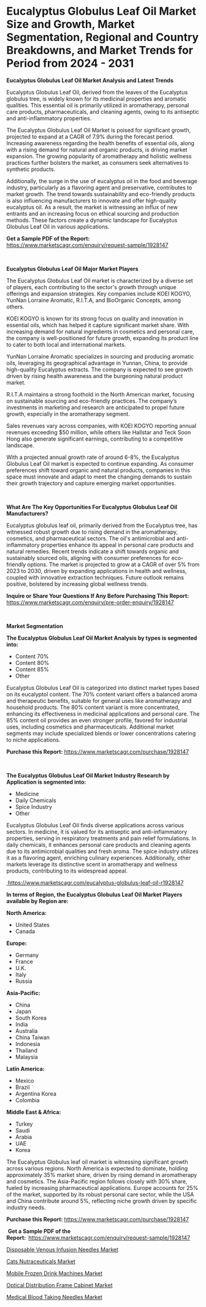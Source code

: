 <p><h1>Eucalyptus Globulus Leaf Oil Market Size and Growth, Market Segmentation, Regional and Country Breakdowns, and Market Trends for Period from 2024 -  2031</h1></p><p><strong>Eucalyptus Globulus Leaf Oil Market Analysis and Latest Trends</strong></p>
<p><p>Eucalyptus Globulus Leaf Oil, derived from the leaves of the Eucalyptus globulus tree, is widely known for its medicinal properties and aromatic qualities. This essential oil is primarily utilized in aromatherapy, personal care products, pharmaceuticals, and cleaning agents, owing to its antiseptic and anti-inflammatory properties.</p><p>The Eucalyptus Globulus Leaf Oil Market is poised for significant growth, projected to expand at a CAGR of 7.9% during the forecast period. Increasing awareness regarding the health benefits of essential oils, along with a rising demand for natural and organic products, is driving market expansion. The growing popularity of aromatherapy and holistic wellness practices further bolsters the market, as consumers seek alternatives to synthetic products.</p><p>Additionally, the surge in the use of eucalyptus oil in the food and beverage industry, particularly as a flavoring agent and preservative, contributes to market growth. The trend towards sustainability and eco-friendly products is also influencing manufacturers to innovate and offer high-quality eucalyptus oil. As a result, the market is witnessing an influx of new entrants and an increasing focus on ethical sourcing and production methods. These factors create a dynamic landscape for Eucalyptus Globulus Leaf Oil in various applications.</p></p>
<p><strong>Get a Sample PDF of the Report:&nbsp;</strong> <a href="https://www.marketscagr.com/enquiry/request-sample/1928147?utm_campaign=1573&utm_medium=2&utm_source=Github&utm_content=ia&utm_term=25102024&utm_id=eucalyptus-globulus-leaf-oil">https://www.marketscagr.com/enquiry/request-sample/1928147</a></p>
<p>&nbsp;</p>
<p><strong>Eucalyptus Globulus Leaf Oil Major Market Players</strong></p>
<p><p>The Eucalyptus Globulus Leaf Oil market is characterized by a diverse set of players, each contributing to the sector's growth through unique offerings and expansion strategies. Key companies include KOEI KOGYO, YunNan Lorraine Aromatic, R.I.T.A, and BioOrganic Concepts, among others.</p><p>KOEI KOGYO is known for its strong focus on quality and innovation in essential oils, which has helped it capture significant market share. With increasing demand for natural ingredients in cosmetics and personal care, the company is well-positioned for future growth, expanding its product line to cater to both local and international markets.</p><p>YunNan Lorraine Aromatic specializes in sourcing and producing aromatic oils, leveraging its geographical advantage in Yunnan, China, to provide high-quality Eucalyptus extracts. The company is expected to see growth driven by rising health awareness and the burgeoning natural product market.</p><p>R.I.T.A maintains a strong foothold in the North American market, focusing on sustainable sourcing and eco-friendly practices. The company’s investments in marketing and research are anticipated to propel future growth, especially in the aromatherapy segment.</p><p>Sales revenues vary across companies, with KOEI KOGYO reporting annual revenues exceeding $50 million, while others like Hallstar and Teck Soon Hong also generate significant earnings, contributing to a competitive landscape. </p><p>With a projected annual growth rate of around 6-8%, the Eucalyptus Globulus Leaf Oil market is expected to continue expanding. As consumer preferences shift toward organic and natural products, companies in this space must innovate and adapt to meet the changing demands to sustain their growth trajectory and capture emerging market opportunities.</p></p>
<p>&nbsp;</p>
<p><strong>What Are The Key Opportunities For Eucalyptus Globulus Leaf Oil Manufacturers?</strong></p>
<p><p>Eucalyptus globulus leaf oil, primarily derived from the Eucalyptus tree, has witnessed robust growth due to rising demand in the aromatherapy, cosmetics, and pharmaceutical sectors. The oil's antimicrobial and anti-inflammatory properties enhance its appeal in personal care products and natural remedies. Recent trends indicate a shift towards organic and sustainably sourced oils, aligning with consumer preferences for eco-friendly options. The market is projected to grow at a CAGR of over 5% from 2023 to 2030, driven by expanding applications in health and wellness, coupled with innovative extraction techniques. Future outlook remains positive, bolstered by increasing global wellness trends.</p></p>
<p><strong>Inquire or Share Your Questions If Any Before Purchasing This Report:</strong> <a href="https://www.marketscagr.com/enquiry/pre-order-enquiry/1928147?utm_campaign=1573&utm_medium=2&utm_source=Github&utm_content=ia&utm_term=25102024&utm_id=eucalyptus-globulus-leaf-oil">https://www.marketscagr.com/enquiry/pre-order-enquiry/1928147</a></p>
<p>&nbsp;</p>
<p><strong>Market Segmentation</strong></p>
<p><strong>The Eucalyptus Globulus Leaf Oil Market Analysis by types is segmented into:</strong></p>
<p><ul><li>Content 70%</li><li>Content 80%</li><li>Content 85%</li><li>Other</li></ul></p>
<p><p>Eucalyptus Globulus Leaf Oil is categorized into distinct market types based on its eucalyptol content. The 70% content variant offers a balanced aroma and therapeutic benefits, suitable for general uses like aromatherapy and household products. The 80% content variant is more concentrated, enhancing its effectiveness in medicinal applications and personal care. The 85% content oil provides an even stronger profile, favored for industrial uses, including cosmetics and pharmaceuticals. Additional market segments may include specialized blends or lower concentrations catering to niche applications.</p></p>
<p><strong>Purchase this Report:&nbsp;</strong><a href="https://www.marketscagr.com/purchase/1928147?utm_campaign=1573&utm_medium=2&utm_source=Github&utm_content=ia&utm_term=25102024&utm_id=eucalyptus-globulus-leaf-oil">https://www.marketscagr.com/purchase/1928147</a></p>
<p>&nbsp;</p>
<p><strong>The Eucalyptus Globulus Leaf Oil Market Industry Research by Application is segmented into:</strong></p>
<p><ul><li>Medicine</li><li>Daily Chemicals</li><li>Spice Industry</li><li>Other</li></ul></p>
<p><p>Eucalyptus Globulus Leaf Oil finds diverse applications across various sectors. In medicine, it is valued for its antiseptic and anti-inflammatory properties, serving in respiratory treatments and pain relief formulations. In daily chemicals, it enhances personal care products and cleaning agents due to its antimicrobial qualities and fresh aroma. The spice industry utilizes it as a flavoring agent, enriching culinary experiences. Additionally, other markets leverage its distinctive scent in aromatherapy and wellness products, contributing to its widespread appeal.</p></p>
<p><a href="https://www.marketscagr.com/eucalyptus-globulus-leaf-oil-r1928147?utm_campaign=1573&utm_medium=2&utm_source=Github&utm_content=ia&utm_term=25102024&utm_id=eucalyptus-globulus-leaf-oil">&nbsp;https://www.marketscagr.com/eucalyptus-globulus-leaf-oil-r1928147</a></p>
<p><strong>In terms of Region, the Eucalyptus Globulus Leaf Oil Market Players available by Region are:</strong></p>
<p>
    <p> <strong> North America: </strong>
        <ul>
            <li>United States</li>
            <li>Canada</li>
        </ul>
        </p> 
    <p> <strong> Europe: </strong>
        <ul>
            <li>Germany</li>
            <li>France</li>
            <li>U.K.</li>
            <li>Italy</li>
            <li>Russia</li>
        </ul>
        </p> 
    <p> <strong> Asia-Pacific: </strong>
        <ul>
            <li>China</li>
            <li>Japan</li>
            <li>South Korea</li>
            <li>India</li>
            <li>Australia</li>
            <li>China Taiwan</li>
            <li>Indonesia</li>
            <li>Thailand</li>
            <li>Malaysia</li>
        </ul>
        </p> 
    <p> <strong> Latin America: </strong>
        <ul>
            <li>Mexico</li>
            <li>Brazil</li>
            <li>Argentina Korea</li>
            <li>Colombia</li>
        </ul>
        </p> 
    <p> <strong> Middle East & Africa: </strong>
        <ul>
            <li>Turkey</li>
            <li>Saudi</li>
            <li>Arabia</li>
            <li>UAE</li>
            <li>Korea</li>
        </ul>
    </p>
    </p>
<p><p>The Eucalyptus Globulus leaf oil market is witnessing significant growth across various regions. North America is expected to dominate, holding approximately 35% market share, driven by rising demand in aromatherapy and cosmetics. The Asia-Pacific region follows closely with 30% share, fueled by increasing pharmaceutical applications. Europe accounts for 25% of the market, supported by its robust personal care sector, while the USA and China contribute around 5%, reflecting niche growth driven by specific industry needs.</p></p>
<p><strong>Purchase this Report: </strong><a href="https://www.marketscagr.com/purchase/1928147?utm_campaign=1573&utm_medium=2&utm_source=Github&utm_content=ia&utm_term=25102024&utm_id=eucalyptus-globulus-leaf-oil">https://www.marketscagr.com/purchase/1928147</a></p>
<p>&nbsp;<strong>Get a Sample PDF of the Report:&nbsp;&nbsp;</strong><a href="https://www.marketscagr.com/enquiry/request-sample/1928147?utm_campaign=1573&utm_medium=2&utm_source=Github&utm_content=ia&utm_term=25102024&utm_id=eucalyptus-globulus-leaf-oil">https://www.marketscagr.com/enquiry/request-sample/1928147</a></p>
<p><strong></strong></p>
<p><p><a href="https://www.linkedin.com/pulse/global-disposable-venous-infusion-needles-industry-analysis-kqrmf?utm_campaign=1573&utm_medium=2&utm_source=Github&utm_content=ia&utm_term=25102024&utm_id=eucalyptus-globulus-leaf-oil">Disposable Venous Infusion Needles Market</a></p><p><a href="https://www.linkedin.com/pulse/cats-nutraceuticals-market-outlook-forecast-from-2024-2031-8ctof?utm_campaign=1573&utm_medium=2&utm_source=Github&utm_content=ia&utm_term=25102024&utm_id=eucalyptus-globulus-leaf-oil">Cats Nutraceuticals Market</a></p><p><a href="https://www.linkedin.com/pulse/market-leaders-laggards-global-mobile-frozen-drink-machines-e5shc?utm_campaign=1573&utm_medium=2&utm_source=Github&utm_content=ia&utm_term=25102024&utm_id=eucalyptus-globulus-leaf-oil">Mobile Frozen Drink Machines Market</a></p><p><a href="https://www.linkedin.com/pulse/strategic-insights-global-optical-distribution-frame-cabinet-xcrjc?utm_campaign=1573&utm_medium=2&utm_source=Github&utm_content=ia&utm_term=25102024&utm_id=eucalyptus-globulus-leaf-oil">Optical Distribution Frame Cabinet Market</a></p><p><a href="https://www.linkedin.com/pulse/medical-blood-taking-needles-market-trends-insights-type-application-jqsqf?utm_campaign=1573&utm_medium=2&utm_source=Github&utm_content=ia&utm_term=25102024&utm_id=eucalyptus-globulus-leaf-oil">Medical Blood Taking Needles Market</a></p></p>